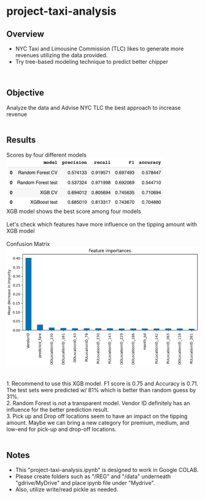 # project-taxi-analysis

## Overview<br>
* NYC Taxi and Limousine Commission (TLC) likes to generate more revenues utilizing the data provided.<br>
* Try tree-based modeling technique to predict better chipper<br>
<br>

## Objective<br>
  Analyze the data and Advise NYC TLC the best approach to increase revenue<br>
<br>
## Results<br>
Scores by four different models<br>
![table 1](/assets/table_1.png)<br>
XGB model shows the best score among four models<br>
 <br>
Let's check which features have more influence on the tipping amount with XGB model<br>
<br>
Confusion Matrix<br>
![graph 2](/assets/graph_2.png)<br>

 <br>
1. Recommend to use this XGB model. F1 score is 0.75 and Accuracy is 0.71. The test sets were predicted w/ 81% which is better than random guess by 31%.<br>
2. Random Forest is not a transparent model. Vendor ID definitely has an influence for the better prediction result.<br>
3. Pick up and Drop off locations seem to have an impact on the tipping amount. Maybe we can bring a new category for premium, medium, and low-end for pick-up and drop-off locations.<br>
 <br>

## Notes<br>
* This "project-taxi-analysis.ipynb" is designed to work in Google COLAB.<br>
* Please create folders such as "/REG" and "/data" underneath "gdrive/MyDrive" and place ipynb file under "Mydrive".<br>
* Also, utilize write/read pickle as needed.<br>
<br>
